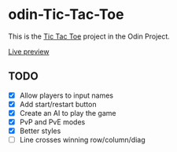 # odin-Tic-Tac-Toe

This is the [Tic Tac Toe](https://www.theodinproject.com/paths/full-stack-javascript/courses/javascript/lessons/tic-tac-toe) project in the Odin Project.

[Live preview](https://qibinchen94.github.io/odin-Tic-Tac-Toe/)

## TODO

- [x] Allow players to input names
- [x] Add start/restart button
- [x] Create an AI to play the game
- [x] PvP and PvE modes
- [x] Better styles
- [ ] Line crosses winning row/column/diag
